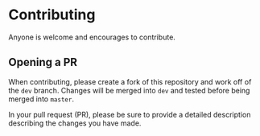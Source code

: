 # Contributing
Anyone is welcome and encourages to contribute.

## Opening a PR
When contributing, please create a fork of this repository and work off of the `dev` branch. Changes will be merged into `dev` and tested before being merged into `master`.

In your pull request (PR), please be sure to provide a detailed description describing the changes you have made.

